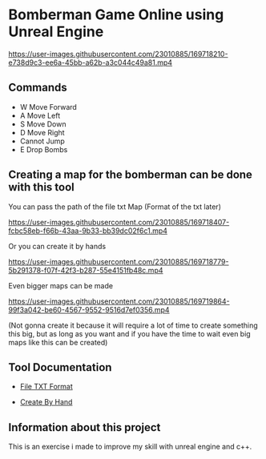 # Bomberman Game Online using Unreal Engine

https://user-images.githubusercontent.com/23010885/169718210-e738d9c3-ee6a-45bb-a62b-a3c044c49a81.mp4

## Commands
- W Move Forward
- A Move Left
- S Move Down
- D Move Right
- Cannot Jump
- E Drop Bombs

## Creating a map for the bomberman can be done with this tool
You can pass the path of the file txt Map (Format of the txt later)

https://user-images.githubusercontent.com/23010885/169718407-fcbc58eb-f66b-43aa-9b33-bb39dc02f6c1.mp4

Or you can create it by hands

https://user-images.githubusercontent.com/23010885/169718779-5b291378-f07f-42f3-b287-55e4151fb48c.mp4

Even bigger maps can be made

https://user-images.githubusercontent.com/23010885/169719864-99f3a042-be60-4567-9552-9516d7ef0356.mp4

(Not gonna create it because it will require a lot of time to create something this big, but as long as you want and if you have the time to wait even big maps like this can be created)

## Tool Documentation
- [File TXT Format](https://github.com/Gianhunter00/BombermanOnlineUE4/blob/master/Plugin%20Map%20Creator%20Documentation/TXT%20RULE.md)

- [Create By Hand](https://github.com/Gianhunter00/BombermanOnlineUE4/blob/master/Plugin%20Map%20Creator%20Documentation/CREATING%20BY%20HAND.md)

## Information about this project
This is an exercise i made to improve my skill with unreal engine and c++.
